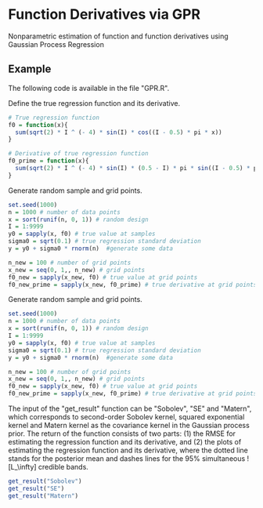 # Function Derivatives via GPR 
Nonparametric estimation of function and function derivatives using Gaussian Process Regression 

## Example
The following code is available in the file "GPR.R".

Define the true regression function and its derivative.
```R
# True regression function
f0 = function(x){
  sum(sqrt(2) * I ^ (- 4) * sin(I) * cos((I - 0.5) * pi * x))
}

# Derivative of true regression function
f0_prime = function(x){
  sum(sqrt(2) * I ^ (- 4) * sin(I) * (0.5 - I) * pi * sin((I - 0.5) * pi * x))
}
```

Generate random sample and grid points.
```R
set.seed(1000)
n = 1000 # number of data points
x = sort(runif(n, 0, 1)) # random design
I = 1:9999
y0 = sapply(x, f0) # true value at samples
sigma0 = sqrt(0.1) # true regression standard deviation
y = y0 + sigma0 * rnorm(n)  #generate some data

n_new = 100 # number of grid points
x_new = seq(0, 1,, n_new) # grid points
f0_new = sapply(x_new, f0) # true value at grid points
f0_new_prime = sapply(x_new, f0_prime) # true derivative at grid points
```

Generate random sample and grid points.
```R
set.seed(1000)
n = 1000 # number of data points
x = sort(runif(n, 0, 1)) # random design
I = 1:9999
y0 = sapply(x, f0) # true value at samples
sigma0 = sqrt(0.1) # true regression standard deviation
y = y0 + sigma0 * rnorm(n)  #generate some data

n_new = 100 # number of grid points
x_new = seq(0, 1,, n_new) # grid points
f0_new = sapply(x_new, f0) # true value at grid points
f0_new_prime = sapply(x_new, f0_prime) # true derivative at grid points
```

The input of the "get_result" function can be "Sobolev", "SE" and "Matern", which corresponds to second-order Sobolev kernel, squared exponential kernel and Matern kernel as the covariance kernel in the Gaussian process prior. The return of the function consists of two parts: (1) the RMSE for estimating the regression function and its derivative, and (2) the plots of estimating the regression function and its derivative, where the dotted line stands for the posterior mean and dashes lines for the 95% simultaneous ![L_\infty] credible bands. 

```R
get_result("Sobolev")
get_result("SE")
get_result("Matern")
```

